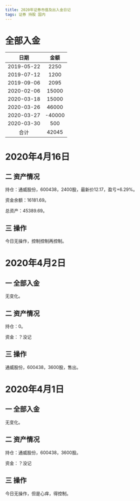 ```yaml
---
title: 2020年证券市值及出入金日记
tags: 证券 持股 国内
---
```


#  全部入金

|    日期    |  金额  |
| :--------: | :----: |
| 2019-05-22 |  2250  |
| 2019-07-12 |  1200  |
| 2019-09-06 |  2095  |
| 2020-02-06 | 15000  |
| 2020-03-18 | 15000  |
| 2020-03-26 | 46000  |
| 2020-03-27 | -40000 |
| 2020-03-30 |  500   |
|    合计    | 42045  |

# 2020年4月16日



## 二 资产情况

持仓：通威股份，600438，2400股，最新价12.17，盈亏+6.29%。

资金余额：16181.69。

总资产：45389.69。

## 三 操作

今日无操作，控制控制再控制。

# 2020年4月2日

##  一 全部入金

无变化。

## 二 资产情况

持仓：0。

资金：？没记

## 三 操作

通威股份，600438，3600股，售出。

# 2020年4月1日

##  一 全部入金

无变化。

## 二 资产情况
持仓：通威股份，600438，3600股。

资金：？没记

## 三 操作
今日无操作，但是心痒，得控制。

